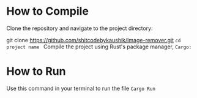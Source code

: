 # How to Compile
Clone the repository and navigate to the project directory:

git clone https://github.com/shitcodebykaushik/Image-remover.git
```cd project name ```
Compile the project using Rust's package manager, 
```Cargo:```


# How to Run
Use this command in your terminal to  run the file 
```Cargo Run```

